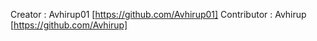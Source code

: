 Creator : Avhirup01 [https://github.com/Avhirup01]
Contributor : Avhirup [https://github.com/Avhirup]
